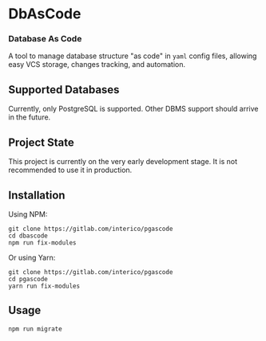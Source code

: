 # DbAsCode
### Database As Code

A tool to manage database structure "as code" in `yaml` config files, allowing easy VCS storage, changes 
tracking, and automation.

## Supported Databases

Currently, only PostgreSQL is supported. Other DBMS support should arrive in the future.

## Project State

This project is currently on the very early development stage. It is not recommended to use it in production.

## Installation

Using NPM:
```shell script
git clone https://gitlab.com/interico/pgascode
cd dbascode
npm run fix-modules
```

Or using Yarn:
```shell script
git clone https://gitlab.com/interico/pgascode
cd pgascode
yarn run fix-modules
```

## Usage

```shell script
npm run migrate
```
